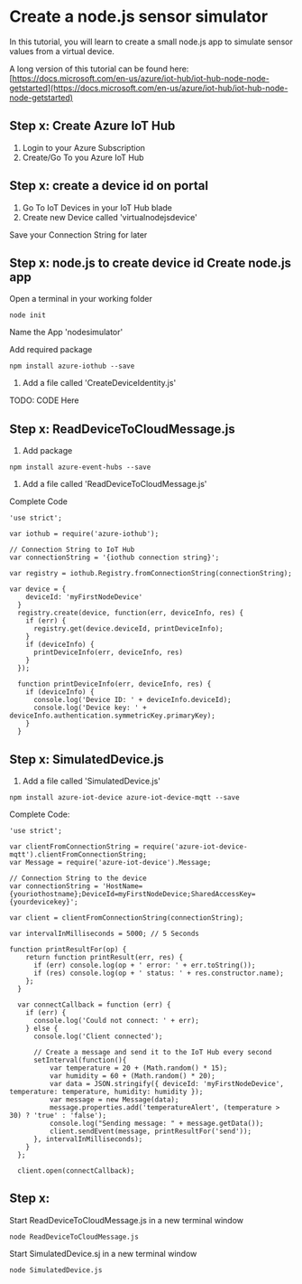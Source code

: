 # Create a node.js sensor simulator 

In this tutorial, you will learn to create a small node.js app to simulate sensor values from a virtual device.

A long version of this tutorial can be found here: [https://docs.microsoft.com/en-us/azure/iot-hub/iot-hub-node-node-getstarted](https://docs.microsoft.com/en-us/azure/iot-hub/iot-hub-node-node-getstarted)

## Step x: Create Azure IoT Hub

1. Login to your Azure Subscription  
1. Create/Go To you Azure IoT Hub


## Step x: create a device id on portal
1. Go To IoT Devices in your IoT Hub blade
1. Create new Device called 'virtualnodejsdevice'

Save your Connection String for later
 

## Step x: node.js to create device id Create node.js app

Open a terminal in your working folder

```
node init 
```

Name the App 'nodesimulator'

Add required package
```
npm install azure-iothub --save
```

1. Add a file called 'CreateDeviceIdentity.js'

TODO: CODE Here

## Step x: ReadDeviceToCloudMessage.js

1. Add package
```
npm install azure-event-hubs --save
```
1. Add a file called 'ReadDeviceToCloudMessage.js'

Complete Code

```
'use strict';

var iothub = require('azure-iothub');

// Connection String to IoT Hub
var connectionString = '{iothub connection string}';

var registry = iothub.Registry.fromConnectionString(connectionString);

var device = {
    deviceId: 'myFirstNodeDevice'
  }
  registry.create(device, function(err, deviceInfo, res) {
    if (err) {
      registry.get(device.deviceId, printDeviceInfo);
    }
    if (deviceInfo) {
      printDeviceInfo(err, deviceInfo, res)
    }
  });
  
  function printDeviceInfo(err, deviceInfo, res) {
    if (deviceInfo) {
      console.log('Device ID: ' + deviceInfo.deviceId);
      console.log('Device key: ' + deviceInfo.authentication.symmetricKey.primaryKey);
    }
  }
```



## Step x: SimulatedDevice.js 

1. Add a file called 'SimulatedDevice.js'

```
npm install azure-iot-device azure-iot-device-mqtt --save
``` 

Complete Code: 
```
'use strict';

var clientFromConnectionString = require('azure-iot-device-mqtt').clientFromConnectionString;
var Message = require('azure-iot-device').Message;

// Connection String to the device
var connectionString = 'HostName={youriothostname};DeviceId=myFirstNodeDevice;SharedAccessKey={yourdevicekey}';

var client = clientFromConnectionString(connectionString);

var intervalInMilliseconds = 5000; // 5 Seconds

function printResultFor(op) {
    return function printResult(err, res) {
      if (err) console.log(op + ' error: ' + err.toString());
      if (res) console.log(op + ' status: ' + res.constructor.name);
    };
  }

  var connectCallback = function (err) {
    if (err) {
      console.log('Could not connect: ' + err);
    } else {
      console.log('Client connected');
  
      // Create a message and send it to the IoT Hub every second
      setInterval(function(){
          var temperature = 20 + (Math.random() * 15);
          var humidity = 60 + (Math.random() * 20);            
          var data = JSON.stringify({ deviceId: 'myFirstNodeDevice', temperature: temperature, humidity: humidity });
          var message = new Message(data);
          message.properties.add('temperatureAlert', (temperature > 30) ? 'true' : 'false');
          console.log("Sending message: " + message.getData());
          client.sendEvent(message, printResultFor('send'));
      }, intervalInMilliseconds);
    }
  };

  client.open(connectCallback);

```

## Step x: 

Start ReadDeviceToCloudMessage.js in a new terminal window
``` 
node ReadDeviceToCloudMessage.js
```

Start SimulatedDevice.sj in a new terminal window
``` 
node SimulatedDevice.js
```
